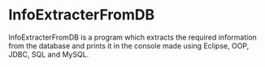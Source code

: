 InfoExtracterFromDB
===================

InfoExtracterFromDB is a program which extracts the required information from the database and prints it in the console made using Eclipse, OOP, JDBC, SQL and MySQL.
